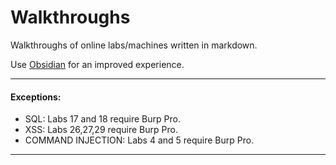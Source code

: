 # Walkthroughs

Walkthroughs of online labs/machines written in markdown.

Use [Obsidian](https://obsidian.md/) for an improved experience.

---

#### Exceptions:

* SQL: Labs 17 and 18 require Burp Pro.
* XSS: Labs 26,27,29 require Burp Pro.
* COMMAND INJECTION: Labs 4 and 5 require Burp Pro.

---
